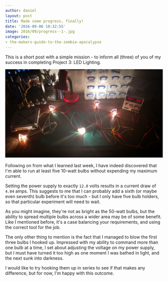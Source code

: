 ```yaml
---
author: daniel
layout: post
title: Made some progress, finally!
date: '2016-09-06 19:32:55'
image: 2016/09/progress--1-.jpg
categories:
- the-makers-guide-to-the-zombie-apocalypse
---
```


<p class="intro"><span class="dropcap">T</span>his is a short post with a simple mission - to inform all (three) of you of my success in completing Project 3: LED Lighting.</p>

![](/assets/img/2016/09/lights--1-.jpg)

Following on from what I learned last week, I have indeed discovered that I'm able to run at least five 10-watt bulbs without expending my maximum current.

Setting the power supply to exactly `12.0` volts results in a current draw of `4.04` amps. This suggests to me that I can probably add a sixth (or maybe even seventh) bulb before it's too much - but I only have five bulb holders, so that particular experiment will need to wait.

As you might imagine, they're not as bright as the 50-watt bulbs, but the ability to spread multiple bulbs across a wider area may be of some benefit. Like I mentioned before, it's a case balancing your requirements, and using the correct tool for the job.

The only other thing to mention is the fact that I managed to blow the first three bulbs I hooked up. Impressed with my ability to command more than one bulb at a time, I set about adjusting the voltage on my power supply, but I must have turned it too high as one moment I was bathed in light, and the next sunk into darkness.

I would like to try hooking them up in series to see if that makes any difference, but for now, I'm happy with this outcome.
